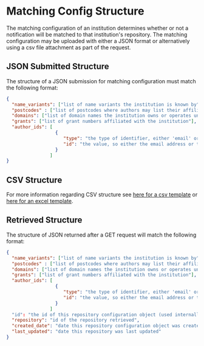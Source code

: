 # Matching Config Structure

The matching configuration of an institution determines whether or not a notification will be matched to that institution's repository. The matching configuration may be uploaded with either a JSON format or alternatively using a csv file attachment as part of the request. 

## JSON Submitted Structure
The structure of a JSON submission for matching configuration must match the following format: 
```JSON
{
  "name_variants": ["list of name variants the institution is known by"],
  "postcodes" : ["list of postcodes where authors may list their affiliation address"],
  "domains": ["list of domain names the institution owns or operates under"],
  "grants": ["list of grant numbers affiliated with the institution"],
  "author_ids": [
                  {
                     "type": "the type of identifier, either 'email' or 'ORCID'",
                     "id": "the value, so either the email address or the ORCID"
                  }
                ]
}
```

## CSV Structure
For more information regarding CSV structure see [here for a csv template](http://pubrouter.jisc.ac.uk/static/csvtemplate.csv) or [here for an excel template](https://pubrouter.jisc.ac.uk/static/csvtemplate_router_matching_params_XLS_FORMAT.xlsx).

## Retrieved Structure
The structure of JSON returned after a GET request will match the following format: 
```JSON
{
  "name_variants": ["list of name variants the institution is known by"],
  "postcodes" : ["list of postcodes where authors may list their affiliation address"],
  "domains": ["list of domain names the institution owns or operates under"],
  "grants": ["list of grant numbers affiliated with the institution"],
  "author_ids": [
                  {
                     "type": "the type of identifier, either 'email' or 'ORCID'",
                     "id": "the value, so either the email address or the ORCID"
                  }
                ]
  "id": "the id of this repository configuration object (used internally, not of use externally)",
  "repository": "id of the repository retrieved",
  "created_date": "date this repository configuration object was created",
  "last_updated": "date this repository was last updated"
}
```
  
